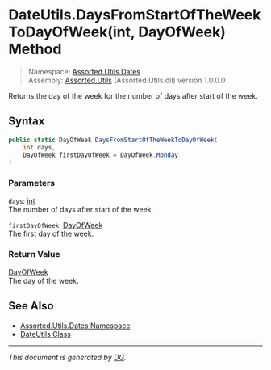 ﻿# DateUtils.DaysFromStartOfTheWeekToDayOfWeek(int, DayOfWeek) Method

> Namespace: [Assorted.Utils.Dates](index.md#assortedutilsdates-namespace)\
> Assembly: [Assorted.Utils](index.md) (Assorted.Utils.dll) version 1.0.0.0

Returns the day of the week for the number of days after start of the week.

## Syntax

```csharp
public static DayOfWeek DaysFromStartOfTheWeekToDayOfWeek(
    int days, 
    DayOfWeek firstDayOfWeek = DayOfWeek.Monday
)
```

### Parameters

`days`: [int](https://docs.microsoft.com/en-us/dotnet/api/system.int32)\
The number of days after start of the week.

`firstDayOfWeek`: [DayOfWeek](https://docs.microsoft.com/en-us/dotnet/api/system.dayofweek)\
The first day of the week.

### Return Value

[DayOfWeek](https://docs.microsoft.com/en-us/dotnet/api/system.dayofweek)\
The day of the week.

## See Also

- [Assorted.Utils.Dates Namespace](index.md#assortedutilsdates-namespace)
- [DateUtils Class](Assorted.Utils.Dates.DateUtils.md)

---

_This document is generated by [DG](https://github.com/Khojasteh/dg)._
